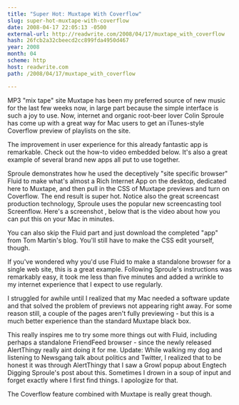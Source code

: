 ```yaml
---
title: "Super Hot: Muxtape With Coverflow"
slug: super-hot-muxtape-with-coverflow
date: 2008-04-17 22:05:13 -0500
external-url: http://readwrite.com/2008/04/17/muxtape_with_coverflow
hash: 26fcb2a32cbeecd2cc899fda4950d467
year: 2008
month: 04
scheme: http
host: readwrite.com
path: /2008/04/17/muxtape_with_coverflow

---
```


MP3 "mix tape" site Muxtape has been my preferred source of new music for the last few weeks now, in large part because the simple interface is such a joy to use.  Now, internet and organic root-beer lover Colin Sproule has come up with a great way for Mac users to get an iTunes-style Coverflow preview of playlists on the site.  

The improvement in user experience for this already fantastic app is remarkable.  Check out the how-to video embedded below.  It's also a great example of several brand new apps all put to use together.



Sproule demonstrates how he used the deceptively "site specific browser" Fluid to make what's almost a Rich Internet App on the desktop, dedicated here to Muxtape, and then pull in the CSS of Muxtape previews and turn on Coverflow.  The end result is super hot.  Notice also the great screencast production technology, Sproule uses the popular new screencasting tool Screenflow.  Here's a screenshot , below that is the video about how you can put this on your Mac in minutes.






You can also skip the Fluid part and just download the completed "app" from Tom Martin's blog.  You'll still have to make the CSS edit yourself, though.


If you've wondered why you'd use Fluid to make a standalone browser for a single web site, this is a great example.  Following Sproule's instructions was remarkably easy, it took me less than five minutes and added a wrinkle to my internet experience that I expect to use regularly.  


I struggled for awhile until I realized that my Mac needed a software update and that solved the problem of previews not appearing right away.  For some reason still, a couple of the pages aren't fully previewing - but this is a much better experience than the standard Muxtape black box.


This really inspires me to try some more things out with Fluid, including perhaps a standalone FriendFeed browser - since the newly released AlertThingy really aint doing it for me. Update: While walking my dog and listening to Newsgang talk about politics and Twitter, I realized that to be honest it was through AlertThingy that I saw a Growl popup about Engtech Digging Sproule's post about this.  Sometimes I drown in a soup of input and forget exactly where I first find things.  I apologize for that.


The Coverflow feature combined with Muxtape is really great though.
